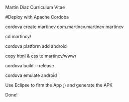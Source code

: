 Martin Diaz Curriculum Vitae 

#Deploy with Apache Cordoba

cordova create martincv com.martincv.martincv martincv

cd martincv/

cordova platform add android

copy html & css to martincv/www/

cordova build --release

cordova emulate android

Use Eclipse to firm the App ;) and generate the APK

Done!

